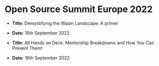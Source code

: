 # Open Source Summit Europe 2022

- **Title:** Demystifying the Wasm Landscape: A primer
- **Date:** 15th September 2022

- **Title:** All Hands on Deck: Mentorship Breakdowns and How You Can Prevent Them!
- **Date:** 16th September 2022
